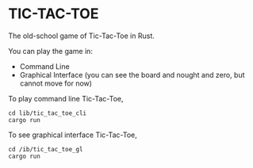 # TIC-TAC-TOE #

The old-school game of Tic-Tac-Toe in Rust.

You can play the game in:
* Command Line
* Graphical Interface (you can see the board and nought and zero, but cannot move for now)

To play command line Tic-Tac-Toe, 

```
cd lib/tic_tac_toe_cli
cargo run
```

To see graphical interface Tic-Tac-Toe,

```
cd /ib/tic_tac_toe_gl
cargo run
```
